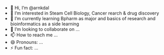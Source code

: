 - 👋 Hi, I’m @arnkdal
- 👀 I’m interested in Steam Cell Biology, Cancer rearch & drug discovery
- 🌱 I’m currently learning Bpharm as major and basics of research and bioinformatics as a side learning
- 💞️ I’m looking to collaborate on ...
- 📫 How to reach me ...
- 😄 Pronouns: ...
- ⚡ Fun fact: ...

<!---
arnkdal/arnkdal is a ✨ special ✨ repository because its `README.md` (this file) appears on your GitHub profile.
You can click the Preview link to take a look at your changes.
--->
